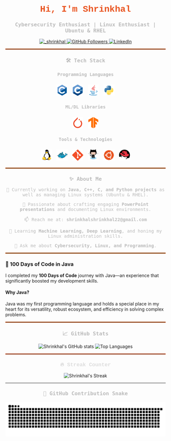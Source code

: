 <h1 align="center" style="font-family: 'Courier New', monospace; color: #E95420;">Hi, I'm Shrinkhal</h1>
<h3 align="center" style="font-family: 'Fira Code', monospace; color: #bbb;">Cybersecurity Enthusiast | Linux Enthusiast | Ubuntu & RHEL</h3>
<p align="center">
  <a href="https://twitter.com/_shrinkhal" target="_blank">
    <img src="https://img.shields.io/twitter/follow/_shrinkhal?logo=twitter&style=flat-square&color=2C3E50" alt="_shrinkhal" />
  </a>
  <a href="https://github.com/Shrinkhal01" target="_blank">
    <img src="https://img.shields.io/github/followers/Shrinkhal01?logo=github&style=flat-square&color=2C3E50" alt="GitHub Followers" />
  </a>
  <a href="https://www.linkedin.com/in/shrinkhal-02761a2b0/" target="_blank">
    <img src="https://img.shields.io/badge/LinkedIn-0077B5?style=flat-square&logo=linkedin&logoColor=white&color=2C3E50" alt="LinkedIn" />
  </a>
</p>
<hr style="border: 1px solid #D35400;" />
<h3 align="center" style="font-family: 'Fira Code', monospace; color: #bbb;">🛠️ Tech Stack</h3>

<h4 align="center" style="font-family: 'Fira Code', monospace; color: #bbb;">Programming Languages</h4>
<p align="center">
  <img src="https://raw.githubusercontent.com/devicons/devicon/master/icons/c/c-original.svg" alt="C" width="35" height="35" style="margin: 5px;"/>
  <img src="https://raw.githubusercontent.com/devicons/devicon/master/icons/cplusplus/cplusplus-original.svg" alt="C++" width="35" height="35" style="margin: 5px;"/>
  <img src="https://raw.githubusercontent.com/devicons/devicon/master/icons/java/java-original.svg" alt="Java" width="35" height="35" style="margin: 5px;"/>
  <img src="https://raw.githubusercontent.com/devicons/devicon/master/icons/python/python-original.svg" alt="Python" width="35" height="35" style="margin: 5px;"/>
</p>


<h4 align="center" style="font-family: 'Fira Code', monospace; color: #bbb;">ML/DL Libraries</h4>
<p align="center">
  <img src="https://raw.githubusercontent.com/devicons/devicon/master/icons/pytorch/pytorch-original.svg" alt="PyTorch" width="35" height="35" style="margin: 5px;"/>
  <img src="https://raw.githubusercontent.com/devicons/devicon/master/icons/tensorflow/tensorflow-original.svg" alt="TensorFlow" width="35" height="35" style="margin: 5px;"/>
</p>

<h4 align="center" style="font-family: 'Fira Code', monospace; color: #bbb;">Tools & Technologies</h4>
<p align="center">
  <img src="https://raw.githubusercontent.com/devicons/devicon/master/icons/linux/linux-original.svg" alt="Linux" width="35" height="35" style="margin: 5px;"/>
  <img src="https://raw.githubusercontent.com/devicons/devicon/master/icons/docker/docker-original.svg" alt="Docker" width="35" height="35" style="margin: 5px;"/>
  <img src="https://raw.githubusercontent.com/devicons/devicon/master/icons/git/git-original.svg" alt="Git" width="35" height="35" style="margin: 5px;"/>
  <img src="./github-logo.svg" alt="GitHub" width="35" height="35" style="margin: 5px;"/>
  <img src="./ubuntu-logo.svg" alt="Ubuntu" width="35" height="35" style="margin: 5px;"/>
  <img src="https://raw.githubusercontent.com/devicons/devicon/master/icons/redhat/redhat-original.svg" alt="RHEL" width="35" height="35" style="margin: 5px;"/>
</p>


<hr style="border: 1px solid #D35400;" />

<h3 align="center" style="font-family: 'Fira Code', monospace; color: #bbb;">✨ About Me</h3>
<div align="center" style="font-family: 'Fira Code', monospace; color: #bbb;">
  <p>🔭 Currently working on <strong>Java, C++, C, and Python projects</strong> as well as managing Linux systems (Ubuntu & RHEL).</p>
  <p>🌟 Passionate about crafting engaging <strong>PowerPoint presentations</strong> and documenting Linux environments.</p>
  <p>📫 Reach me at: <strong>shrinkhalshrinkhal22@gmail.com</strong></p>
  <p>🌱 Learning <strong>Machine Learning, Deep Learning</strong>, and honing my Linux administration skills.</p>
  <p>💬 Ask me about <strong>Cybersecurity, Linux, and Programming</strong>.</p>
</div>

<hr style="border: 1px solid #D35400;" />

### 🚀 100 Days of Code in Java
I completed my <strong>100 Days of Code</strong> journey with Java—an experience that significantly boosted my development skills.

#### Why Java?
Java was my first programming language and holds a special place in my heart for its versatility, robust ecosystem, and efficiency in solving complex problems.

<hr style="border: 1px solid #D35400;" />

<h3 align="center" style="font-family: 'Fira Code', monospace; color: #bbb;">📈 GitHub Stats</h3>
<p align="center">
  <img src="https://github-readme-stats.vercel.app/api?username=Shrinkhal01&show_icons=true&bg_color=282828&title_color=D35400&text_color=FFFFFF&icon_color=D35400&border_color=D35400" alt="Shrinkhal's GitHub stats" />
  <img src="https://github-readme-stats.vercel.app/api/top-langs/?username=Shrinkhal01&layout=compact&bg_color=282828&title_color=D35400&text_color=FFFFFF&icon_color=D35400&border_color=D35400" alt="Top Languages" />
</p>

<hr style="border: 1px solid #E95420;" />

<h3 align="center" style="font-family: 'Courier New', monospace; color: #ddd;">🔥 Streak Counter</h3>
<p align="center">
  <img src="https://github-readme-streak-stats.herokuapp.com/?user=Shrinkhal01&background=282828&stroke=E95420&ring=E95420&fire=E95420&currStreakNum=FFFFFF&sideNums=FFFFFF&currStreakLabel=E95420&sideLabels=FFFFFF&dates=FFFFFF&border=E95420" alt="Shrinkhal's Streak" />
</p>

---

<h3 align="center" style="font-family: 'Fira Code', monospace; color: #bbb;">🐍 GitHub Contribution Snake</h3>
<p align="center">
  <picture>
    <source media="(prefers-color-scheme: dark)" srcset="https://raw.githubusercontent.com/Shrinkhal01/Shrinkhal01/output/github-snake-dark.svg" />
    <source media="(prefers-color-scheme: light)" srcset="https://raw.githubusercontent.com/Shrinkhal01/Shrinkhal01/output/github-snake.svg" />
    <img alt="GitHub Snake" src="https://raw.githubusercontent.com/Shrinkhal01/Shrinkhal01/output/github-snake.svg" />
  </picture>
</p>
